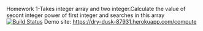 Homework 1-Takes integer array and two integer.Calculate the value of secont integer power of first integer and searches in this array
[![Build Status](https://travis-ci.org/furkansenyurt/Homework1.svg?branch=master)](https://travis-ci.org/furkansenyurt/Homework1)
Demo site: https://dry-dusk-87931.herokuapp.com/compute

